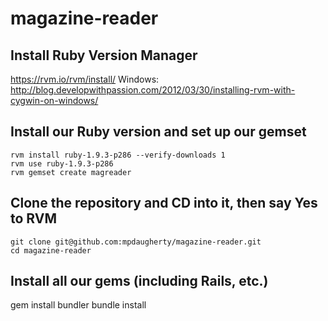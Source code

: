 magazine-reader
===============

## Install Ruby Version Manager

https://rvm.io/rvm/install/
Windows: http://blog.developwithpassion.com/2012/03/30/installing-rvm-with-cygwin-on-windows/

## Install our Ruby version and set up our gemset

    rvm install ruby-1.9.3-p286 --verify-downloads 1
    rvm use ruby-1.9.3-p286
    rvm gemset create magreader

## Clone the repository and CD into it, then say Yes to RVM

    git clone git@github.com:mpdaugherty/magazine-reader.git
    cd magazine-reader

## Install all our gems (including Rails, etc.)

   gem install bundler
   bundle install